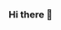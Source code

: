 ### Hi there 👋

<!--
**David-Jimenez-Bermejo/David-Jimenez-Bermejo** is a ✨ _special_ ✨ repository because its `README.md` (this file) appears on your GitHub profile.

Here are some ideas to get you started:

- 🔭 I’m currently working on ...
- 🌱 I’m currently learning ...
- 👯 I’m looking to collaborate on ...
- 🤔 I’m looking for help with ...
- 💬 Ask me about ...
- 📫 How to reach me: ...
- 😄 Pronouns: ...
- ⚡ Fun fact: ...
-->

<!--
Ver como ejemplo https://github.com/helleworldGIT
-->

<!--
Cosas pendientes de aprender
- Front End: Angular/Vue/React
- Back End: Symfony/Laravel
- Lenguajes: Python/Java/Mejorar JavaScript
- Ver algo de Devops: CD/CI (Jenkins/CloudFish)
- Hacer un blog (Probar Notion, Potion (https://potion.so/), Indify (https://indify.co/), https://www.youtube.com/watch?v=wHXEqMrkpOU, https://desiremcarmona.com/ )
- Investigar y hacer cursos de Machine Learning, IA, Big Data

-->
